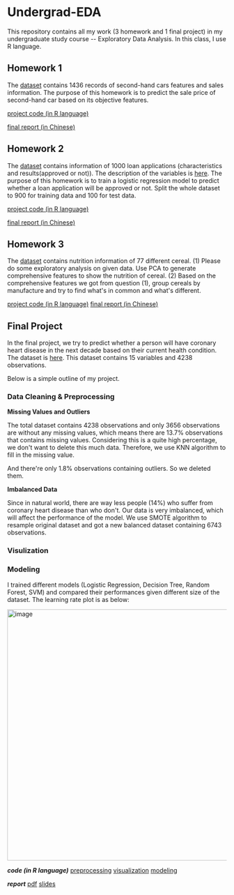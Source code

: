 # Undergrad-EDA

This repository contains all my work (3 homework and 1 final project) in my undergraduate study course -- Exploratory Data Analysis. In this class, I use R language.

## Homework 1
The [dataset](https://github.com/chenxi36871/Undergrad-EDA/blob/main/hw1/ToyotaCorolla_part.csv) contains 1436 records of second-hand cars features and sales information. The purpose of this homework is to predict the sale price of second-hand car based on its objective features.

[project code (in R language)](https://github.com/chenxi36871/Undergrad-EDA/blob/5e3788fd04cafc5080cb09cbb5a4e2d836cf8517/hw1/hw1/hw1.R) 

[final report (in Chinese)](https://github.com/chenxi36871/Undergrad-EDA/blob/5e3788fd04cafc5080cb09cbb5a4e2d836cf8517/hw1/2018110760%E6%9D%8E%E6%99%A8%E8%8C%9C.pdf)


## Homework 2
The [dataset](https://github.com/chenxi36871/Undergrad-EDA/blob/5e3788fd04cafc5080cb09cbb5a4e2d836cf8517/hw2/germancredit.csv) contains information of 1000 loan applications (characteristics and results(approved or not)). The description of the variables is [here](https://github.com/chenxi36871/Undergrad-EDA/blob/5e3788fd04cafc5080cb09cbb5a4e2d836cf8517/hw2/germancreditDescription.docx). The purpose of this homework is to train a logistic regression model to predict whether a loan application will be approved or not.
Split the whole dataset to 900 for training data and 100 for test data.

[project code (in R language)](https://github.com/chenxi36871/Undergrad-EDA/blob/main/hw2/hw2/hw2.R)

[final report (in Chinese)](https://github.com/chenxi36871/Undergrad-EDA/blob/main/hw2/2018110760%E6%9D%8E%E6%99%A8%E8%8C%9C.pdf)


## Homework 3
The [dataset](https://github.com/chenxi36871/Undergrad-EDA/blob/main/hw3/cereals.csv) contains nutrition information of 77 different cereal.
(1) Please do some exploratory analysis on given data. Use PCA to generate comprehensive features to show the nutrition of cereal.
(2) Based on the comprehensive features we got from question (1), group cereals by manufacture and try to find what's in common and what's different.

[project code (in R language)](https://github.com/chenxi36871/Undergrad-EDA/blob/main/hw3/edahm3.R)
[final report (in Chinese)](https://github.com/chenxi36871/Undergrad-EDA/blob/main/hw3/2018110760%E6%9D%8E%E6%99%A8%E8%8C%9C.pdf)


## Final Project
In the final project, we try to predict whether a person will have coronary heart disease in the next decade based on their current health condition. The dataset is [here](https://github.com/chenxi36871/Undergrad-EDA/blob/main/final_project/heartdisease.csv). This dataset contains 15 variables and 4238 observations.

Below is a simple outline of my project.

### Data Cleaning & Preprocessing
**Missing Values and Outliers**

The total dataset contains 4238 observations and only 3656 observations are without any missing values, which means there are 13.7% observations that contains missing values. Considering this is a quite high percentage, we don't want to delete this much data. Therefore, we use KNN algorithm to fill in the missing value.

And there're only 1.8% observations containing outliers. So we deleted them.

**Imbalanced Data**

Since in natural world, there are way less people (14%) who suffer from coronary heart disease than who don't. Our data is very imbalanced, which will affect the performance of the model. We use SMOTE algorithm to resample original dataset and got a new balanced dataset containing 6743 observations.

### Visulization
### Modeling
I trained different models (Logistic Regression, Decision Tree, Random Forest, SVM) and compared their performances given different size of the dataset. The learning rate plot is as below:

<img width="576" alt="image" src="https://user-images.githubusercontent.com/82719564/194443230-95902a7b-3bc4-4bbe-95a0-563ad1ec2cc1.png">

***code (in R language)***
[preprocessing](https://github.com/chenxi36871/Undergrad-EDA/blob/main/final_project/pre.R)
[visualization](https://github.com/chenxi36871/Undergrad-EDA/blob/main/final_project/%E5%8F%AF%E8%A7%86%E5%8C%96.R)
[modeling](https://github.com/chenxi36871/Undergrad-EDA/blob/main/final_project/logistic.R)

***report***
[pdf](https://github.com/chenxi36871/Undergrad-EDA/blob/main/final_project/%E5%8D%81%E5%B9%B4%E5%86%85%E5%86%A0%E5%BF%83%E7%97%85%E5%8F%91%E7%97%85%E6%A6%82%E7%8E%87%E6%8E%A2%E7%B4%A2.pdf)
[slides](https://github.com/chenxi36871/Undergrad-EDA/blob/main/final_project/EDA.pptx)
